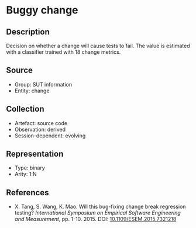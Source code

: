 # Buggy change

## Description

Decision on whether a change will cause tests to fail. The value is estimated with a classifier trained with 18 change metrics.

## Source

* Group: SUT information
* Entity: change

## Collection

* Artefact: source code
* Observation: derived
* Session-dependent: evolving 

## Representation

* Type: binary
* Arity: 1:N

## References

* X. Tang, S. Wang, K. Mao. Will this bug-fixing change break regression testing? *International Symposium on Empirical Software Engineering and Measurement*, pp. 1-10. 2015. DOI: [10.1109/ESEM.2015.7321218](https://www.doi.org/10.1109/ESEM.2015.7321218)
